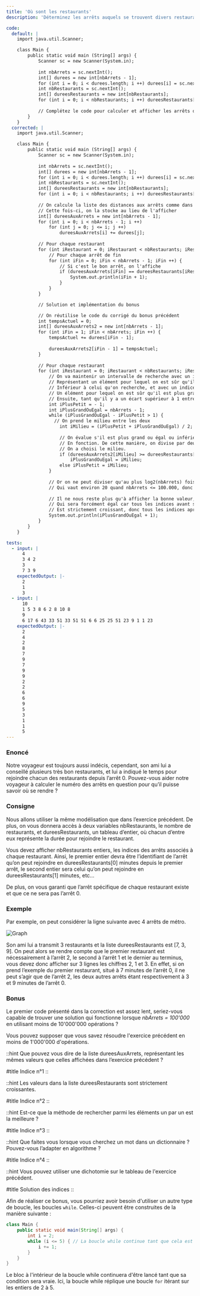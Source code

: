 ```yaml
---
title: 'Où sont les restaurants'
description: 'Déterminez les arrêts auquels se trouvent divers restaurants'

code:
  default: |
    import java.util.Scanner;

    class Main {
        public static void main (String[] args) {
            Scanner sc = new Scanner(System.in);
            
            int nbArrets = sc.nextInt();
            int[] durees = new int[nbArrets - 1];
            for (int i = 0; i < durees.length; i ++) durees[i] = sc.nextInt();
            int nbRestaurants = sc.nextInt();
            int[] dureesRestaurants = new int[nbRestaurants];
            for (int i = 0; i < nbRestaurants; i ++) dureesRestaurants[i] = sc.nextInt();
            
            // Complétez le code pour calculer et afficher les arrêts où se trouvent les restaurants
        }
    }
  corrected: |
    import java.util.Scanner;

    class Main {
        public static void main (String[] args) {
            Scanner sc = new Scanner(System.in);
            
            int nbArrets = sc.nextInt();
            int[] durees = new int[nbArrets - 1];
            for (int i = 0; i < durees.length; i ++) durees[i] = sc.nextInt();
            int nbRestaurants = sc.nextInt();
            int[] dureesRestaurants = new int[nbRestaurants];
            for (int i = 0; i < nbRestaurants; i ++) dureesRestaurants[i] = sc.nextInt();
            
            // On calcule la liste des distances aux arrêts comme dans l'exercice précédent.
            // Cette fois-ci, on la stocke au lieu de l'afficher
            int[] dureesAuxArrets = new int[nbArrets - 1];
            for (int i = 0; i < nbArrets - 1; i ++)
                for (int j = 0; j <= i; j ++)
                    dureesAuxArrets[i] += durees[j];
            
            // Pour chaque restaurant
            for (int iRestaurant = 0; iRestaurant < nbRestaurants; iRestaurant ++) {
                // Pour chaque arrêt de fin
                for (int iFin = 0; iFin < nbArrets - 1; iFin ++) {
                    // Si c'est le bon arrêt, on l'affiche
                    if (dureesAuxArrets[iFin] == dureesRestaurants[iRestaurant]) {
                        System.out.println(iFin + 1);
                    }
                }
            }

            // Solution et implémentation du bonus

            // On réutilise le code du corrigé du bonus précédent
            int tempsActuel = 0;
            int[] dureesAuxArrets2 = new int[nbArrets - 1];
            for (int iFin = 1; iFin < nbArrets; iFin ++) {
                tempsActuel += durees[iFin - 1];
                
                dureesAuxArrets2[iFin - 1] = tempsActuel;
            }
            
            // Pour chaque restaurant
            for (int iRestaurant = 0; iRestaurant < nbRestaurants; iRestaurant ++) {
                // On va maintenir un intervalle de recherche avec un indice à gauche,
                // Représentant un élément pour lequel on est sûr qu'il est strictement
                // Inférieur à celui qu'on recherche, et avec un indice à droite, représentant
                // Un élément pour lequel on est sûr qu'il est plus grand ou égal.
                // Ensuite, tant qu'il y a un écart supérieur à 1 entre les deux pointeurs
                int iPlusPetit = - 1;
                int iPlusGrandOuEgal = nbArrets - 1;
                while (iPlusGrandOuEgal - iPlusPetit > 1) {
                  // On prend le milieu entre les deux
                    int iMilieu = (iPlusPetit + iPlusGrandOuEgal) / 2;
                    
                    // On évalue s'il est plus grand ou égal ou inférieur et on le stocke dans la bonne variable
                    // En fonction. De cette manière, on divise par deux la taille de notre intervalle comme
                    // On a choisi le milieu.
                    if (dureesAuxArrets2[iMilieu] >= dureesRestaurants[iRestaurant])
                        iPlusGrandOuEgal = iMilieu;
                    else iPlusPetit = iMilieu;
                }
                
                // Or on ne peut diviser qu'au plus log2(nbArrets) fois par deux notre intervalle,
                // Qui vaut environ 20 quand nbArrets <= 100.000, donc notre algorithme est assez rapide.
                
                // Il ne nous reste plus qu'à afficher la bonne valeur, à savoir l'indice plus grand ou égal (+ 1 car on commence avec l'indice 1 et non le 0),
                // Qui sera forcément égal car tous les indices avant sont inférieurs et le tableau.
                // Est strictement croissant, donc tous les indices après sont strictement supérieurs.
                System.out.println(iPlusGrandOuEgal + 1);
            }
        }
    }

tests:
  - input: |
      4
      3 4 2
      3
      7 3 9
    expectedOutput: |-
      2
      1
      3
  - input: |
      10
      1 5 3 8 6 2 8 10 8
      9
      6 17 6 43 33 51 33 51 51 6 6 25 25 51 23 9 1 1 23
    expectedOutput: |-
      2
      4
      2
      8
      7
      9
      7
      9
      9
      2
      2
      6
      6
      9
      5
      3
      1
      1
      5
---
```


### Enoncé

Notre voyageur est toujours aussi indécis, cependant, son ami lui a conseillé plusieurs très bon restaurants, et lui a indiqué le temps pour rejoindre chacun des restaurants depuis l’arrêt 0. Pouvez-vous aider notre voyageur à calculer le numéro des arrêts en question pour qu’il puisse savoir où se rendre ?

### Consigne

Nous allons utiliser la même modélisation que dans l’exercice précédent. De plus, on vous donnera accès à deux variables nbRestaurants, le nombre de restaurants, et dureesRestaurants, un tableau d’entier, où chacun d’entre eux représente la durée pour rejoindre le restaurant.

Vous devez afficher nbRestaurants entiers, les indices des arrêts associés à chaque restaurant. Ainsi, le premier entier devra être l’identifiant de l’arrêt qu’on peut rejoindre en dureesRestaurants[0] minutes depuis le premier arrêt, le second entier sera celui qu’on peut rejoindre en dureesRestaurants[1] minutes, etc…

De plus, on vous garanti que l’arrêt spécifique de chaque restaurant existe et que ce ne sera pas l’arrêt 0.

### Exemple

Par exemple, on peut considérer la ligne suivante avec 4 arrêts de métro.

![Graph](/polympiads/graph-metro-polympiads.png)

Son ami lui a transmit 3 restaurants et la liste dureesRestaurants est [7, 3, 9]. On peut alors se rendre compte que le premier restaurant est nécessairement à l’arrêt 2, le second à l’arrêt 1 et le dernier au terminus, vous devez donc afficher sur 3 lignes les chiffres 2, 1 et 3. En effet, si on prend l’exemple du premier restaurant, situé à 7 minutes de l’arrêt 0, il ne peut s’agir que de l’arrêt 2, les deux autres arrêts étant respectivement à 3 et 9 minutes de l’arrêt 0.

### Bonus

Le premier code présenté dans la correction est assez lent, seriez-vous capable de trouver une solution qui fonctionne lorsque _nbArrets = 100'000_ en utilisant moins de 10'000'000 opérations ?

Vous pouvez supposer que vous savez résoudre l'exercice précédent en moins de 1'000'000 d'opérations.

::hint
Que pouvez vous dire de la liste dureesAuxArrets, représentant les mêmes valeurs que celles affichées dans l’exercice précédent ?

#title
Indice n°1
::

::hint
Les valeurs dans la liste dureesRestaurants sont strictement croissantes.

#title
Indice n°2
::

::hint
Est-ce que la méthode de rechercher parmi les éléments un par un est la meilleure ?

#title
Indice n°3
::

::hint
Que faites vous lorsque vous cherchez un mot dans un dictionnaire ? Pouvez-vous l’adapter en algorithme ?

#title
Indice n°4
::

::hint
Vous pouvez utiliser une dichotomie sur le tableau de l'exercice précédent.

#title
Solution des indices
::

Afin de réaliser ce bonus, vous pourriez avoir besoin d'utiliser un autre type de boucle, les boucles `while`. Celles-ci peuvent être construites de la manière suivante :

```java
class Main {
    public static void main(String[] args) {
        int i = 2;
        while (i <= 5) { // La boucle while continue tant que cela est vrai
            i += 1;
        }
    }
}
```

Le bloc à l'intérieur de la boucle while continuera d'être lancé tant que sa condition sera vraie. Ici, la boucle while réplique une boucle `for` itérant sur les entiers de 2 à 5.
